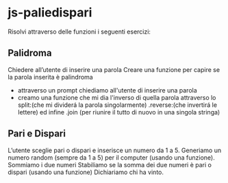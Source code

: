  js-paliedispari
===
Risolvi attraverso delle funzioni i seguenti esercizi:

## **Palidroma**  
Chiedere all’utente di inserire una parola
Creare una funzione per capire se la parola inserita è palindroma
  - attraverso un prompt chiediamo all'utente di inserire una parola 
  - creamo una funzione che mi dia l'inverso di quella parola attraverso lo split:(che mi dividerá la parola singolarmente) .reverse:(che invertirá le lettere) ed infine .join (per riunire il tutto di nuovo in una singola stringa)



## **Pari e Dispari**   
L’utente sceglie pari o dispari e inserisce un numero da 1 a 5.
Generiamo un numero random (sempre da 1 a 5) per il computer (usando una funzione).
Sommiamo i due numeri
Stabiliamo se la somma dei due numeri è pari o dispari (usando una funzione)
Dichiariamo chi ha vinto.